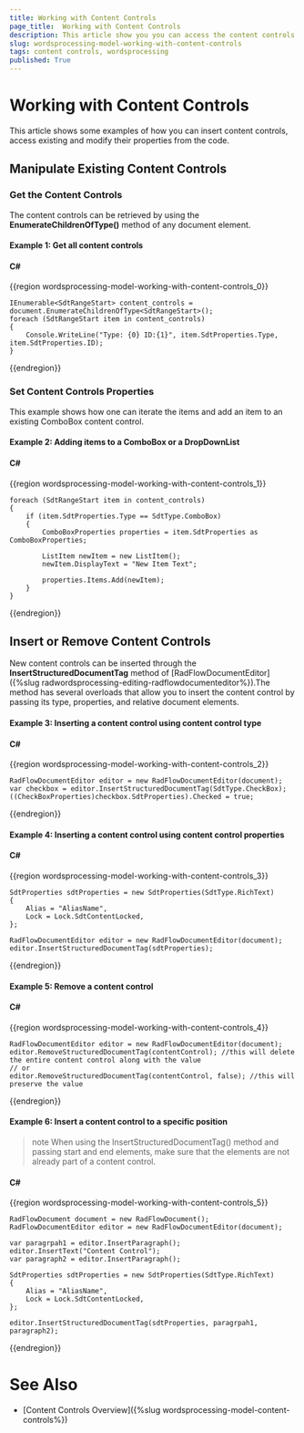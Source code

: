 ```yaml
---
title: Working with Content Controls
page_title:  Working with Content Controls
description: This article show you you can access the content controls in code
slug: wordsprocessing-model-working-with-content-controls
tags: content controls, wordsprocessing
published: True
---
```


# Working with Content Controls 

This article shows some examples of how you can insert content controls, access existing and modify their properties from the code. 

## Manipulate Existing Content Controls

### Get the Content Controls 

The content controls can be retrieved by using the __EnumerateChildrenOfType()__ method of any document element. 

#### Example 1: Get all content controls

#### __C#__

{{region wordsprocessing-model-working-with-content-controls_0}}

    IEnumerable<SdtRangeStart> content_controls = document.EnumerateChildrenOfType<SdtRangeStart>();
    foreach (SdtRangeStart item in content_controls)
    {
        Console.WriteLine("Type: {0} ID:{1}", item.SdtProperties.Type, item.SdtProperties.ID);
    }

{{endregion}}

### Set Content Controls Properties

This example shows how one can iterate the items and add an item to an existing ComboBox content control. 

#### Example 2: Adding items to a ComboBox or a DropDownList

#### __C#__

{{region wordsprocessing-model-working-with-content-controls_1}}

    foreach (SdtRangeStart item in content_controls)
    {
        if (item.SdtProperties.Type == SdtType.ComboBox)
        {
            ComboBoxProperties properties = item.SdtProperties as ComboBoxProperties;

            ListItem newItem = new ListItem();
            newItem.DisplayText = "New Item Text";

            properties.Items.Add(newItem);
        }
    }
{{endregion}}

## Insert or Remove Content Controls

New content controls can be inserted through the **InsertStructuredDocumentTag** method of [RadFlowDocumentEditor]({%slug radwordsprocessing-editing-radflowdocumenteditor%}).The method has several overloads that allow you to insert the content control by passing its type, properties, and relative document elements. 

#### Example 3: Inserting a content control using content control type

#### __C#__

{{region wordsprocessing-model-working-with-content-controls_2}}

    RadFlowDocumentEditor editor = new RadFlowDocumentEditor(document);
    var checkbox = editor.InsertStructuredDocumentTag(SdtType.CheckBox);
    ((CheckBoxProperties)checkbox.SdtProperties).Checked = true;
    
{{endregion}}

#### Example 4: Inserting a content control using content control properties

#### __C#__

{{region wordsprocessing-model-working-with-content-controls_3}}

    SdtProperties sdtProperties = new SdtProperties(SdtType.RichText)
    {
        Alias = "AliasName",
        Lock = Lock.SdtContentLocked,
    };

    RadFlowDocumentEditor editor = new RadFlowDocumentEditor(document);
    editor.InsertStructuredDocumentTag(sdtProperties);

{{endregion}}

#### Example 5: Remove a content control

#### __C#__

{{region wordsprocessing-model-working-with-content-controls_4}}

    RadFlowDocumentEditor editor = new RadFlowDocumentEditor(document);
    editor.RemoveStructuredDocumentTag(contentControl); //this will delete the entire content control along with the value
    // or 
    editor.RemoveStructuredDocumentTag(contentControl, false); //this will preserve the value 

{{endregion}}

#### Example 6: Insert a content control to a specific position

>note When using the InsertStructuredDocumentTag() method and passing start and end elements, make sure that the elements are not already part of a content control. 

#### __C#__

{{region wordsprocessing-model-working-with-content-controls_5}}

    RadFlowDocument document = new RadFlowDocument();
    RadFlowDocumentEditor editor = new RadFlowDocumentEditor(document);

    var paragrpah1 = editor.InsertParagraph();
    editor.InsertText("Content Control");
    var paragraph2 = editor.InsertParagraph();

    SdtProperties sdtProperties = new SdtProperties(SdtType.RichText)
    {
        Alias = "AliasName",
        Lock = Lock.SdtContentLocked,
    };

    editor.InsertStructuredDocumentTag(sdtProperties, paragrpah1, paragraph2);

{{endregion}}

# See Also
* [Content Controls Overview]({%slug wordsprocessing-model-content-controls%})
